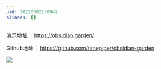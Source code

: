```yaml
---
uid: 20220302150942
aliases: []
---
```

演示地址： https://obsidian.garden/

Github地址： https://github.com/tanepiper/obsidian-garden

![](https://gitee.com/cyddgi/picture-store/raw/master/img/20220302212755.jpg)